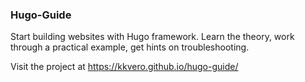 ### Hugo-Guide

Start building websites with Hugo framework.
Learn the theory, work through a practical example, get hints on troubleshooting.

Visit the project at https://kkvero.github.io/hugo-guide/
